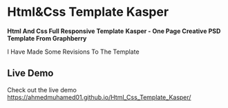 # Html&Css Template Kasper
**Html And Css Full Responsive Template**
**Kasper - One Page Creative PSD Template From Graphberry**


I Have Made Some Revisions To The Template
## Live Demo
Check out the live demo https://ahmedmuhamed01.github.io/Html_Css_Template_Kasper/

